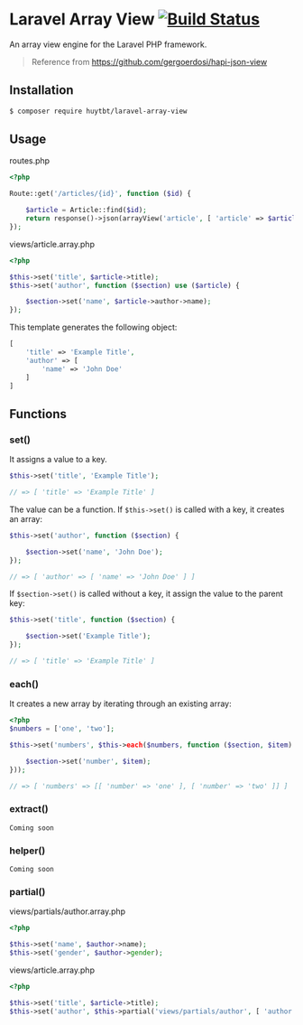 # Laravel Array View [![Build Status](https://travis-ci.org/huytbt/laravel-array-view.svg)](https://travis-ci.org/huytbt/laravel-array-view)

An array view engine for the Laravel PHP framework.

> Reference from https://github.com/gergoerdosi/hapi-json-view

## Installation
```sh
$ composer require huytbt/laravel-array-view
```

## Usage
routes.php
```php
<?php

Route::get('/articles/{id}', function ($id) {

    $article = Article::find($id);
    return response()->json(arrayView('article', [ 'article' => $article ]));
});
```
views/article.array.php
```php
<?php

$this->set('title', $article->title);
$this->set('author', function ($section) use ($article) {

    $section->set('name', $article->author->name);
});
```
This template generates the following object:
```php
[
    'title' => 'Example Title',
    'author' => [
        'name' => 'John Doe'
    ]
]
```

## Functions

### set()
It assigns a value to a key.
```php
$this->set('title', 'Example Title');

// => [ 'title' => 'Example Title' ]
```
The value can be a function. If `$this->set()` is called with a key, it creates an array:
```php
$this->set('author', function ($section) {

    $section->set('name', 'John Doe');
});

// => [ 'author' => [ 'name' => 'John Doe' ] ]
```
If `$section->set()` is called without a key, it assign the value to the parent key:
```php
$this->set('title', function ($section) {

    $section->set('Example Title');
});

// => [ 'title' => 'Example Title' ]
```

### each()
It creates a new array by iterating through an existing array:
```php
<?php
$numbers = ['one', 'two'];

$this->set('numbers', $this->each($numbers, function ($section, $item) {

    $section->set('number', $item);
}));

// => [ 'numbers' => [[ 'number' => 'one' ], [ 'number' => 'two' ]] ]
```

### extract()
`Coming soon`

### helper()
`Coming soon`

### partial()
views/partials/author.array.php
```php
<?php

$this->set('name', $author->name);
$this->set('gender', $author->gender);
```
views/article.array.php
```php
<?php

$this->set('title', $article->title);
$this->set('author', $this->partial('views/partials/author', [ 'author' => $article->author ]));
```
